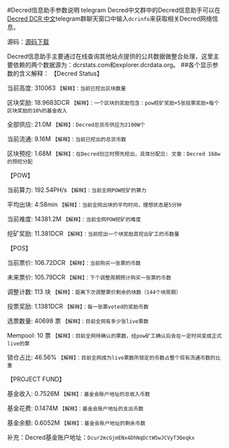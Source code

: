 #Decred信息助手参数说明
telegram Decred中文群中的Decred信息助手可以在[Decred DCR 中文](https://t.me/decred_cn)telegram群聊天窗口中输入`dcrinfo`来获取相关Decred网络信息。

源码：[源码下载](https://github.com/0x5826/decred_cn_bot)

Decred信息助手主要通过在线查询其他站点提供的公共数据做整合处理，这里主要依赖的两个数据源为：dcrstats.com和explorer.dcrdata.org。
##各个显示参数的含义解释：
 【Decred Status】
 
  当前高度: 310063
  `【解释】：当前已挖出区块数量`
    
  区块奖励: 18.9683DCR
`【解释】：一个区块的奖励包含：pow挖矿奖励+5张投票奖励+每个区块奖励的10%的基金收入`

  全部供应: 21.0M
  `【解释】：Decred总货币供应为2100W个`
    
  当前流通: 9.16M
  `【解释】：当前已挖出的总货币数`
  
  区块预挖: 1.68M
  `【解释】：在Decred创立时预先挖出，具体分配见:
  文章：Decred 168w的预挖分配`
  
 【POW】
 
  当前算力: 192.54PH/s
  `【解释】：当前全网POW挖矿的算力`
  
  平均出块: 4:58min
  `【解释】：当前全网出块的平均时间，理想状态是5分钟`
  
  当前难度: 14381.2M
  `【解释】：当前全网POW挖矿的难度`
  
  挖矿奖励: 11.381DCR
  `【解释】：当前挖出一个块奖励其挖出矿工的币数量`
  
 【POS】
 
  当前票价: 106.72DCR
  `【解释】：当前购买一张票的币数`
  
  未来票价: 105.79DCR
  `【解释】：下个调整周期预计购买一张票的币数`
  
  调整计数: 113 块
  `【解释】：距离下次调整票价剩余的块数（144个块周期）`
  
  投票奖励: 1.1381DCR
  `【解释】：每一张票voted的奖励币数`
  
  选票数量: 40698 票
  `【解释】：目前全网有多少张live票数`
  
  Mempool: 10 票
  `【解释】：目前全网待确认的票数，经pow矿工确认后会在一定时间变成正式live的票`
  
  锁仓占比: 46.56%
  `【解释】：目前全网成为live票数所锁定的币数占整个现有流通币数的比重`
  
 【PROJECT FUND】
 
  基金收入: 0.7526M
  `【解释】：基金会账户地址的总收入币数`
  
  基金花费: 0.1474M
    `【解释】：基金会账户地址的支出币数`
    
  基金余额: 0.6052M
  `【解释】：基金会账户地址的剩余币数`
  
补充：Decred基金账户地址：`Dcur2mcGjmENx4DhNqDctW5wJCVyT3Qeqkx`
  
